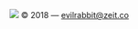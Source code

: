 ![](https://github.com/evilrabbit/art/blob/master/homepage/repository-banner.png?raw=true)
© 2018 — evilrabbit@zeit.co
